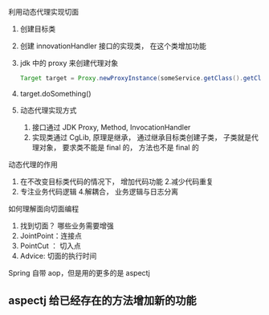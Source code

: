 
利用动态代理实现切面

1. 创建目标类
2. 创建 innovationHandler 接口的实现类， 在这个类增加功能
3. jdk 中的 proxy 来创建代理对象
   
   ```java
   Target target = Proxy.newProxyInstance(someService.getClass().getClassLoader(), someService.getClass().getInterfaces(), invocationHandler);

   ```
4. target.doSomething()

1. 动态代理实现方式
    1. 接口通过 JDK Proxy, Method, InvocationHandler
    2. 实现类通过 CgLib, 原理是继承， 通过继承目标类创建子类， 子类就是代理对象， 要求类不能是 final 的， 方法也不是 final 的

动态代理的作用

1. 在不改变目标类代码的情况下， 增加代码功能
2.减少代码重复
3. 专注业务代码逻辑
4.解耦合， 业务逻辑与日志分离
   
如何理解面向切面编程
1. 找到切面？ 哪些业务需要增强
2. JointPoint：连接点
3. PointCut ： 切入点
4. Advice: 切面的执行时间

Spring 自带 aop，但是用的更多的是 aspectj



## aspectj 给已经存在的方法增加新的功能